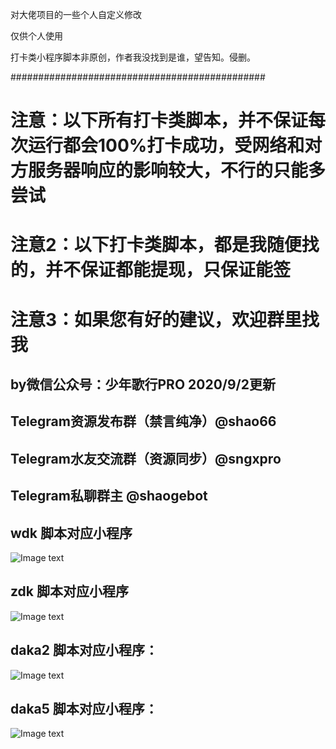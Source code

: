 对大佬项目的一些个人自定义修改

仅供个人使用

打卡类小程序脚本非原创，作者我没找到是谁，望告知。侵删。

##############################################

# 注意：以下所有打卡类脚本，并不保证每次运行都会100%打卡成功，受网络和对方服务器响应的影响较大，不行的只能多尝试

# 注意2：以下打卡类脚本，都是我随便找的，并不保证都能提现，只保证能签

# 注意3：如果您有好的建议，欢迎群里找我

  
## by微信公众号：少年歌行PRO 2020/9/2更新
## Telegram资源发布群（禁言纯净）@shao66 
## Telegram水友交流群（资源同步）@sngxpro
## Telegram私聊群主 @shaogebot


## wdk 脚本对应小程序

![Image text](https://raw.githubusercontent.com/sngxpro/scripts/master/wdk.png)

## zdk 脚本对应小程序

![Image text](https://raw.githubusercontent.com/sngxpro/scripts/master/zdk.png)

## daka2  脚本对应小程序：

![Image text](https://raw.githubusercontent.com/sngxpro/scripts/master/daka2.png)

## daka5  脚本对应小程序：
![Image text](https://raw.githubusercontent.com/sngxpro/scripts/master/daka5.png)
